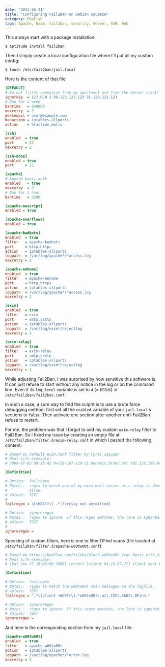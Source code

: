 ```yaml
---
date: "2011-06-21"
title: "Configuring Fail2Ban on Debian Squeeze"
category: English
tags: Apache, Exim, fail2ban, security, Server, SSH, Web
---
```


This always start with a package installation:

```shell-session
$ aptitude install fail2ban
```

Then I simply create a local configuration file where I'll put all my custom config:

```shell-session
$ touch /etc/fail2ban/jail.local
```

Here is the content of that file:

```ini
[DEFAULT]
# Do not filter connexion from my apartment and from the server itself
ignoreip  = 127.0.0.1 88.123.123.123 91.123.123.123
# Ban for a week
bantime   = 604800
maxretry  = 3
destemail = user@example.com
banaction = iptables-allports
action    = %(action_mwl)s

[ssh]
enabled  = true
port     = 22
maxretry = 2

[ssh-ddos]
enabled = true
port     = 22

[apache]
# Apache basic auth
enabled   = true
maxretry  = 3
# Ban for 1 hour
bantime   = 3600

[apache-noscript]
enabled = true

[apache-overflows]
enabled = true

[apache-badbots]
enabled  = true
filter   = apache-badbots
port     = http,https
action   = iptables-allports
logpath  = /var/log/apache*/*access.log
maxretry = 1

[apache-nohome]
enabled  = true
filter   = apache-nohome
port     = http,https
action   = iptables-allports
logpath  = /var/log/apache*/*access.log
maxretry = 1

[exim]
enabled  = true
filter   = exim
port     = smtp,ssmtp
action   = iptables-allports
logpath  = /var/log/exim*/rejectlog
maxretry = 1

[exim-relay]
enabled  = true
filter   = exim-relay
port     = smtp,ssmtp
action   = iptables-allports
logpath  = /var/log/exim*/rejectlog
maxretry = 1
```

While adjusting Fail2Ban, I was surprised by how sensitive this software is. It can just refuse to start without any notice in the log or on the command line. Even if its `log_level` variable is set to `4` (= `DEBUG`) in `/etc/fail2ban/fail2ban.conf`.

In such a case, a sure way to find the culprit is to use a brute force debugging method: first set all the `enabled` variable of your `jail.local`'s sections to `false`. Then activate one section after another until Fail2Ban refuse to restart.

For me, the problem was that I forgot to add my custom `exim-relay` filter to Fail2Ban. So I fixed my issue by creating an empty file at `/etc/fail2ban/filter.d/exim-relay.conf` in which I pasted the following content:

```ini
# Based on default exim.conf filter by Cyril Jaquier
# Real life exemaple:
# 2009-07-02 08:16:42 H=118-167-129-21.dynamic.hinet.net (91.121.198.84) [118.167.129.21] F=<titieueue@hotmail.com> rejected RCPT <s2288@mail2000.com.tw>: relay not permitted

[Definition]

# Option:  failregex
# Notes.:  regex to match use of my exim mail server as a relay it does not
#          allow.
# Values:  TEXT
#
failregex = \[<HOST>\] .*(?:relay not permitted)

# Option:  ignoreregex
# Notes.:  regex to ignore. If this regex matches, the line is ignored.
# Values:  TEXT
#
ignoreregex =
```

Speaking of custom filters, here is one to filter DFind scans (file located at `/etc/fail2ban/filter.d/apache-w00tw00t.conf`):

```ini
# Based on https://howflow.com/tricks/block_w00tw00t_scan_hosts_with_fail2ban
# Real life exemaple:
# [Sat Jun 27 16:43:08 2009] [error] [client 94.23.57.77] client sent HTTP/1.1 request without hostname (see RFC2616 section 14.23): /w00tw00t.at.ISC.SANS.DFind:)

[Definition]

# Option:  failregex
# Notes.:  regex to match the w00tw00t scan messages in the logfile.
# Values:  TEXT
failregex = ^.*\[client <HOST>\].*w00tw00t\.at\.ISC\.SANS\.DFind.*

# Option:  ignoreregex
# Notes.:  regex to ignore. If this regex matches, the line is ignored.
# Values:  TEXT
ignoreregex =
```

And here is the corresponding section from my `jail.local` file:

```ini
[apache-w00tw00t]
enabled  = true
filter   = apache-w00tw00t
action   = iptables-allports
logpath  = /var/log/apache*/*error.log
maxretry = 1
```

